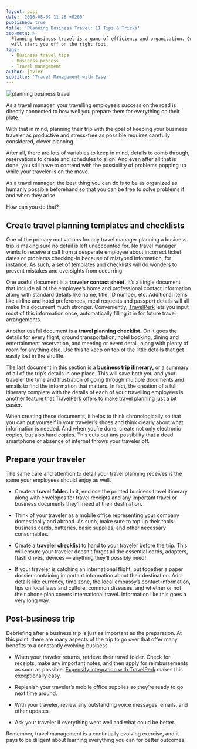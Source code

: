 ```yaml
---
layout: post
date: '2016-08-09 11:28 +0200'
published: true
title: 'Planning Business Travel: 11 Tips & Tricks'
seo-meta: >-
  Planning business travel is a game of efficiency and organization. Our guide
  will start you off on the right foot.
tags:
  - Business travel tips
  - Business process
  - Travel management
author: javier
subtitle: 'Travel Management with Ease '
---
```

![planning business travel]({{site.baseurl}}/blog-media/planning-business-travel.png)


As a travel manager, your travelling employee’s success on the road is directly connected to how well you prepare them for everything on their plate. 

With that in mind, planning their trip with the goal of keeping your business traveler as productive and stress-free as possible requires carefully considered, clever planning. 

After all, there are lots of variables to keep in mind, details to comb through, reservations to create and schedules to align. And even after all that is done, you still have to contend with the possibility of problems popping up while your traveler is on the move. 

As a travel manager, the best thing you can do is to be as organized as humanly possible beforehand so that you can be free to solve problems if and when they arise. 

How can you do that?  

## Create travel planning templates and checklists ##

One of the primary motivations for any travel manager planning a business trip is making sure no detail is left unaccounted for. No travel manager wants to receive a call from a desperate employee about incorrect ticket dates or problems checking-in because of mistyped information, for instance. As such, a set of templates and checklists will do wonders to prevent mistakes and oversights from occurring. 

One useful document is a **traveler contact sheet.** It’s a single document that include all of the employee’s home and professional contact information along with standard details like name, title, ID number, etc. Additional items like airline and hotel preferences, meal requests and passport details will all make this document much stronger. Conveniently, [TravelPerk](http://travelperk.com/) lets you input most of this information once, automatically filling it in for future travel arrangements. 

Another useful document is a **travel planning checklist.** On it goes the details for every flight, ground transportation, hotel booking, dining and entertainment reservation, and meeting or event detail, along with plenty of room for anything else. Use this to keep on top of the little details that get easily lost in the shuffle. 

The last document in this section is a **business trip itinerary,** or a summary of all of the trip’s details in one place. This will save both you and your traveler the time and frustration of going through multiple documents and emails to find the information that matters. In fact, the creation of a full itinerary complete with the details of each of your travelling employees is another feature that TravelPerk offers to make travel planning just a bit easier.

When creating these documents, it helps to think chronologically so that you can put yourself in your traveler’s shoes and think clearly about what information is needed. And when you’re done, create not only electronic copies, but also hard copies. This cuts out any possibility that a dead smartphone or absence of internet throws your traveler off. 

## Prepare your traveler ##

The same care and attention to detail your travel planning receives is the same your employees should enjoy as well. 

- Create a **travel folder.** In it, enclose the printed business travel itinerary along with envelopes for travel receipts and any important travel or business documents they’ll need at their destination.
    
- Think of your traveler as a mobile office representing your company domestically and abroad. As such, make sure to top up their tools: business cards, batteries, basic supplies, and other necessary consumables. 
    
- Create a **traveler checklist** to hand to your traveler before the trip. This will ensure your traveler doesn’t forget all the essential cords, adapters, flash drives, devices — anything they’ll possibly need! 
	
- If your traveler is catching an international flight, put together a paper dossier containing important information about their destination. Add details like currency, time zone, the local embassy’s contact information, tips on local laws and culture, common diseases, and whether or not their phone plan covers international travel. Information like this goes a very long way. 

## Post-business trip ##

Debriefing after a business trip is just as important as the preparation. At this point, there are many aspects of the trip to go over that offer many benefits to a constantly evolving business. 

- When your traveler returns, retrieve their travel folder. Check for receipts, make any important notes, and then apply for reimbursements as soon as possible. [Expensify integration with TravelPerk](http://travelperk.com/blog/the-best-travel-and-business-expense-reporting-tools/) makes this exceptionally easy. 

- Replenish your traveler’s mobile office supplies so they’re ready to go next time around.

- With your traveler, review any outstanding voice messages, emails, and other updates 

- Ask your traveler if everything went well and what could be better. 

Remember, travel management is a continually evolving exercise, and it pays to be diligent about learning everything you can for better outcomes.


<!-- Start of Leadin Embed -->
  <script type="text/javascript" src="//js.leadin.com/js/v1/2471398.js" id="LeadinEmbed-2471398" crossorigin="use-credentials" async defer></script>
<!-- End of Leadin Embed -->
